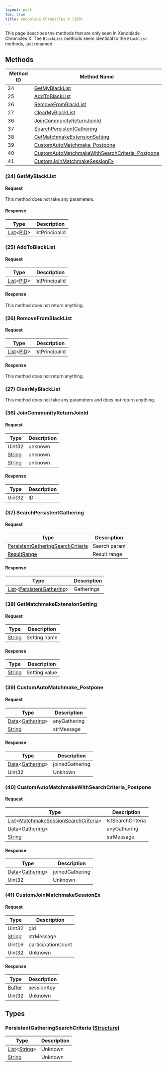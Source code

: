 ```yaml
---
layout: post
toc: true
title: Xenoblade Chronicles X (109)
---
```


This page describes the methods that are only seen in Xenoblade Chronicles X. The `BlackList` methods seem identical to the `BlockList` methods, just renamed.

## Methods

| Method ID | Method Name                                                                                          |
|-----------|------------------------------------------------------------------------------------------------------|
| 24        | [GetMyBlackList](#24-getmyblacklist)                                                                 |
| 25        | [AddToBlackList](#25-addtoblacklist)                                                                 |
| 26        | [RemoveFromBlackList](#26-removefromblacklist)                                                       |
| 27        | [ClearMyBlackList](#27-clearmyblacklist)                                                             |
| 36        | [JoinCommunityReturnJoinId](#36-joincommunityreturnjoinid)                                           |
| 37        | [SearchPersistentGathering](#37-searchpersistentgathering)                                           |
| 38        | [GetMatchmakeExtensionSetting](#38-getmatchmakeextensionsetting)                                     |
| 39        | [CustomAutoMatchmake_Postpone](#39-customautomatchmake_postpone)                                     |
| 40        | [CustomAutoMatchmakeWithSearchCriteria_Postpone](#40-customautomatchmakewithsearchcriteria_postpone) |
| 41        | [CustomJoinMatchmakeSessionEx](#41-customjoinmatchmakesessionex)                                     |

### (24) GetMyBlackList
#### Request
This method does not take any parameters.

#### Response

| Type                | Description    |
|---------------------|----------------|
| [List]&lt;[PID]&gt; | lstPrincipalId |

### (25) AddToBlackList
#### Request

| Type                | Description    |
|---------------------|----------------|
| [List]&lt;[PID]&gt; | lstPrincipalId |

#### Response
This method does not return anything.

### (26) RemoveFromBlackList
#### Request

| Type                | Description    |
|---------------------|----------------|
| [List]&lt;[PID]&gt; | lstPrincipalId |

#### Response
This method does not return anything.

### (27) ClearMyBlackList
This method does not take any parameters and does not return anything.

### (36) JoinCommunityReturnJoinId
#### Request

| Type     | Description |
|----------|-------------|
| Uint32   | unknown     |
| [String] | unknown     |
| [String] | unknown     |

#### Response

| Type   | Description |
|--------|-------------|
| Uint32 | ID          |

### (37) SearchPersistentGathering
#### Request

| Type                                                                              | Description  |
|-----------------------------------------------------------------------------------|--------------|
| [PersistentGatheringSearchCriteria](#persistentgatheringsearchcriteria-structure) | Search param |
| [ResultRange]                                                                     | Result range |

#### Response

| Type                                                                                                      | Description |
|-----------------------------------------------------------------------------------------------------------|-------------|
| [List]&lt;[PersistentGathering](/docs/nex/protocols/match-making/types#persistentgathering-structure)&gt; | Gatherings  |

### (38) GetMatchmakeExtensionSetting
#### Request

| Type     | Description  |
|----------|--------------|
| [String] | Setting name |

#### Response

| Type     | Description   |
|----------|---------------|
| [String] | Setting value |

### (39) CustomAutoMatchmake_Postpone
#### Request

| Type                      | Description  |
|---------------------------|--------------|
| [Data]&lt;[Gathering]&gt; | anyGathering |
| [String]                  | strMessage   |

#### Response

| Type                      | Description     |
|---------------------------|-----------------|
| [Data]&lt;[Gathering]&gt; | joinedGathering |
| Uint32                    | Unknown         |

### (40) CustomAutoMatchmakeWithSearchCriteria_Postpone
#### Request

| Type                                           | Description       |
|------------------------------------------------|-------------------|
| [List]&lt;[MatchmakeSessionSearchCriteria]&gt; | lstSearchCriteria |
| [Data]&lt;[Gathering]&gt;                      | anyGathering      |
| [String]                                       | strMessage        |

#### Response

| Type                      | Description     |
|---------------------------|-----------------|
| [Data]&lt;[Gathering]&gt; | joinedGathering |
| Uint32                    | Unknown         |

### (41) CustomJoinMatchmakeSessionEx
#### Request

| Type     | Description        |
|----------|--------------------|
| Uint32   | gid                |
| [String] | strMessage         |
| Uint16   | participationCount |
| Uint32   | Unknown            |

#### Response

| Type     | Description |
|----------|-------------|
| [Buffer] | sessionKey  |
| Uint32   | Unknown     |

## Types
### PersistentGatheringSearchCriteria ([Structure])

| Type                   | Description |
|------------------------|-------------|
| [List]&lt;[String]&gt; | Unknown     |
| [String]               | Unknown     |

[Structure]: /docs/nex/types#structure
[PID]: /docs/nex/types#pid
[Buffer]: /docs/nex/types#buffer
[String]: /docs/nex/types#string
[List]: /docs/nex/types#list
[ResultRange]: /docs/nex/types#resultrange-structure
[Data]: /docs/nex/types#anydataholder
[Gathering]: /docs/nex/protocols/match-making/types#gathering-structure
[MatchmakeSessionSearchCriteria]: /docs/nex/protocols/match-making/types#matchmakesessionsearchcriteria-structure
